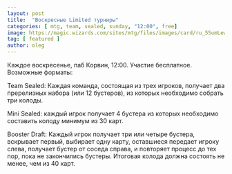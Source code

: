 ```yaml
---
layout: post
title:  "Воскресные Limited турниры"
categories: [ mtg, team, sealed, sunday, "12:00", free]
image: https://magic.wizards.com/sites/mtg/files/images/card/ru_55umLewZmg.png
tag: [ featured ]
author: oleg
---
```

Каждое воскресенье, паб Корвин, 12:00. Участие бесплатное. Возможные форматы: 

Team Sealed: Каждая команда, состоящая из трех игроков, получает два пререлизных набора (или 12 бустеров), из которых необходимо собрать три колоды. 

Mini Sealed: каждый игрок получает 4 бустера из которых необходимо составить колоду минимум из 30 карт.

Booster Draft: Каждый игрок получает три или четыре бустера, вскрывает первый, выбирает одну карту, оставшиеся передает игроку слева, получает бустер от соседа справа, и повторяет процесс до тех пор, пока не закончились бустеры. Итоговая колода должна состоять не менее, чем из 40 карт.